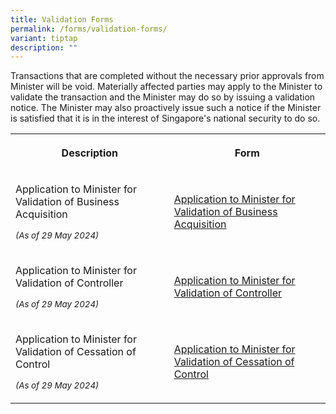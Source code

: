 ```yaml
---
title: Validation Forms
permalink: /forms/validation-forms/
variant: tiptap
description: ""
---
```

<p>Transactions that are completed without the necessary prior approvals
from Minister will be void. Materially affected parties may apply to the
Minister to validate the transaction and the Minister may do so by issuing
a validation notice. The Minister may also proactively issue such a notice
if the Minister is satisfied that it is in the interest of Singapore's
national security to do so.</p>
<table style="minWidth: 50px">
<colgroup>
<col>
<col>
</colgroup>
<tbody>
<tr>
<th rowspan="1" colspan="1">
<p>Description</p>
</th>
<th rowspan="1" colspan="1">
<p>Form</p>
</th>
</tr>
<tr>
<td rowspan="1" colspan="1">
<p>Application to Minister for Validation of Business Acquisition</p>
<p></p>
<p><em><sub>(As of 29 May 2024)</sub></em>
</p>
</td>
<td rowspan="1" colspan="1">
<p><a href="/files/Application_for_Validation_of_Business_Acquisition.pdf" rel="noopener noreferrer nofollow" target="_blank">Application to Minister for Validation of Business Acquisition</a>
</p>
</td>
</tr>
<tr>
<td rowspan="1" colspan="1">
<p>Application to Minister for Validation of Controller</p>
<p></p>
<p><em><sub>(As of 29 May 2024)</sub></em>
</p>
</td>
<td rowspan="1" colspan="1">
<p><a href="/files/Application_for_Validation_of_Controller.pdf" rel="noopener noreferrer nofollow" target="_blank">Application to Minister for Validation of Controller</a>
</p>
</td>
</tr>
<tr>
<td rowspan="1" colspan="1">
<p>Application to Minister for Validation of Cessation of Control</p>
<p></p>
<p><em><sub>(As of 29 May 2024)</sub></em>
</p>
</td>
<td rowspan="1" colspan="1">
<p><a href="/files/Application_for_Validation_of_Cessation_of_Control.pdf" rel="noopener noreferrer nofollow" target="_blank">Application to Minister for Validation of Cessation of Control</a>
</p>
</td>
</tr>
</tbody>
</table>
<p>
<br>
</p>
<p></p>